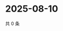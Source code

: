 # 2025-08-10

共 0 条

<!-- BEGIN ZHIHUVIDEO -->
<!-- 最后更新时间 Sun Aug 10 2025 01:09:52 GMT+0800 (China Standard Time) -->

<!-- END ZHIHUVIDEO -->

